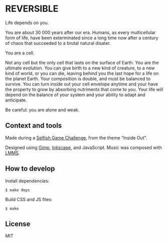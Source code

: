 # REVERSIBLE

Life depends on you.

You are about 30 000 years after our era.
Humans, as every multicellular form of life, have been exterminated since a long time now after a century of chaos that succeeded to a brutal natural disater.

You are a cell.

Not any cell but the only cell that lasts on the surface of Earth.
You are the ultimate evolution. You can give birth to a new kind of creature, to a new kind of world, or you can die, leaving behind you the last hope for a life on the planet Earth.
Your composition is double, and must be balanced to survive. You can turn inside out your cell envelope anytime and your have the property to grow by absorbing nutriments that come to you.
Your life will depend on the balance of your system and your ability to adapt and anticipate.


Be careful: you are alone and weak.

## Context and tools

Made during a [Selfish Game Challenge](http://lisezmoi.org/selfishgame/), from the theme “Inside Out”.

Designed using [Gimp](http://www.gimp.org/), [Inkscape](http://www.inkscape.org/), and JavaScript. Music was composed with [LMMS](http://sourceforge.net/projects/lmms/).

## How to develop

Install dependencies:

```
$ make deps
```

Build CSS and JS files:

```
$ make
```

## License

MIT
